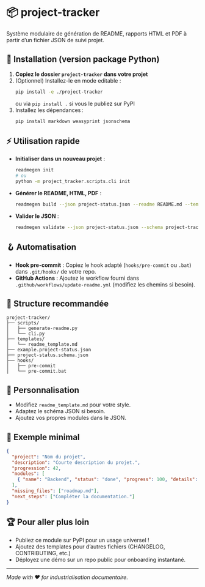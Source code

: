 # 📦 project-tracker

Système modulaire de génération de README, rapports HTML et PDF à partir d’un fichier JSON de suivi projet.

## 🚀 Installation (version package Python)

1. **Copiez le dossier `project-tracker` dans votre projet**
2. (Optionnel) Installez-le en mode editable :
   ```bash
   pip install -e ./project-tracker
   ```
   ou via `pip install .` si vous le publiez sur PyPI
3. Installez les dépendances :
   ```bash
   pip install markdown weasyprint jsonschema
   ```

## ⚡ Utilisation rapide

- **Initialiser dans un nouveau projet** :
  ```bash
  readmegen init
  # ou
  python -m project_tracker.scripts.cli init
  ```
- **Générer le README, HTML, PDF** :
  ```bash
  readmegen build --json project-status.json --readme README.md --template project-tracker/templates/readme_template.md --html project-report.html --pdf project-report.pdf
  ```
- **Valider le JSON** :
  ```bash
  readmegen validate --json project-status.json --schema project-tracker/project-status.schema.json
  ```

## 🪝 Automatisation

- **Hook pre-commit** :
  Copiez le hook adapté (`hooks/pre-commit` ou `.bat`) dans `.git/hooks/` de votre repo.
- **GitHub Actions** :
  Ajoutez le workflow fourni dans `.github/workflows/update-readme.yml` (modifiez les chemins si besoin).

## 📂 Structure recommandée

```
project-tracker/
├── scripts/
│   ├── generate-readme.py
│   └── cli.py
├── templates/
│   └── readme_template.md
├── example.project-status.json
├── project-status.schema.json
├── hooks/
│   ├── pre-commit
│   └── pre-commit.bat
```

## 🧩 Personnalisation
- Modifiez `readme_template.md` pour votre style.
- Adaptez le schéma JSON si besoin.
- Ajoutez vos propres modules dans le JSON.

## 📖 Exemple minimal

```json
{
  "project": "Nom du projet",
  "description": "Courte description du projet.",
  "progression": 42,
  "modules": [
    { "name": "Backend", "status": "done", "progress": 100, "details": "API REST complète." }
  ],
  "missing_files": ["roadmap.md"],
  "next_steps": ["Compléter la documentation."]
}
```

## 🏆 Pour aller plus loin
- Publiez ce module sur PyPI pour un usage universel !
- Ajoutez des templates pour d’autres fichiers (CHANGELOG, CONTRIBUTING, etc.)
- Déployez une démo sur un repo public pour onboarding instantané.

---

*Made with ❤️ for industrialisation documentaire.*
